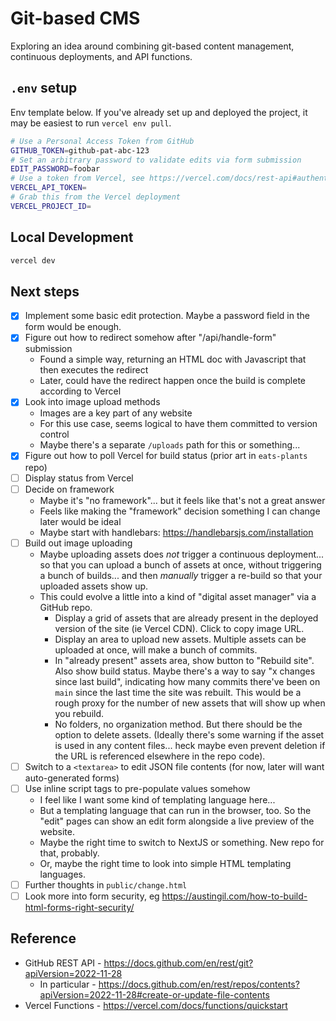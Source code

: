 # Git-based CMS

Exploring an idea around combining git-based content management, continuous deployments, and API functions.

## `.env` setup

Env template below. If you've already set up and deployed the project, it may be easiest to run `vercel env pull`.

```bash
# Use a Personal Access Token from GitHub
GITHUB_TOKEN=github-pat-abc-123
# Set an arbitrary password to validate edits via form submission
EDIT_PASSWORD=foobar
# Use a token from Vercel, see https://vercel.com/docs/rest-api#authentication
VERCEL_API_TOKEN=
# Grab this from the Vercel deployment
VERCEL_PROJECT_ID=
```
 
## Local Development

```bash
vercel dev
```

## Next steps

- [x] Implement some basic edit protection. Maybe a password field in the form would be enough.
- [x] Figure out how to redirect somehow after "/api/handle-form" submission
  - Found a simple way, returning an HTML doc with Javascript that then executes the redirect
  - Later, could have the redirect happen once the build is complete according to Vercel
- [x] Look into image upload methods
  - Images are a key part of any website
  - For this use case, seems logical to have them committed to version control
  - Maybe there's a separate `/uploads` path for this or something...
- [x] Figure out how to poll Vercel for build status (prior art in `eats-plants` repo)
- [ ] Display status from Vercel
- [ ] Decide on framework
  - Maybe it's "no framework"... but it feels like that's not a great answer
  - Feels like making the "framework" decision something I can change later would be ideal
  - Maybe start with handlebars: https://handlebarsjs.com/installation
- [ ] Build out image uploading
  - Maybe uploading assets does _not_ trigger a continuous deployment... so that you can upload a bunch of assets at once, without triggering a bunch of builds... and then _manually_ trigger a re-build so that your uploaded assets show up.
  - This could evolve a little into a kind of "digital asset manager" via a GitHub repo.
    - Display a grid of assets that are already present in the deployed version of the site (ie Vercel CDN). Click to copy image URL.
    - Display an area to upload new assets. Multiple assets can be uploaded at once, will make a bunch of commits.
    - In "already present" assets area, show button to "Rebuild site". Also show build status. Maybe there's a way to say "x changes since last build", indicating how many commits there've been on `main` since the last time the site was rebuilt. This would be a rough proxy for the number of new assets that will show up when you rebuild.
    - No folders, no organization method. But there should be the option to delete assets. (Ideally there's some warning if the asset is used in any content files... heck maybe even prevent deletion if the URL is referenced elsewhere in the repo code).
- [ ] Switch to a `<textarea>` to edit JSON file contents (for now, later will want auto-generated forms)
- [ ] Use inline script tags to pre-populate values somehow
  - I feel like I want some kind of templating language here...
  - But a templating language that can run in the browser, too. So the "edit" pages can show an edit form alongside a live preview of the website.
  - Maybe the right time to switch to NextJS or something. New repo for that, probably.
  - Or, maybe the right time to look into simple HTML templating languages.
- [ ] Further thoughts in `public/change.html`
- [ ] Look more into form security, eg <https://austingil.com/how-to-build-html-forms-right-security/>

## Reference 

- GitHub REST API - https://docs.github.com/en/rest/git?apiVersion=2022-11-28
  - In particular - https://docs.github.com/en/rest/repos/contents?apiVersion=2022-11-28#create-or-update-file-contents
- Vercel Functions - https://vercel.com/docs/functions/quickstart
